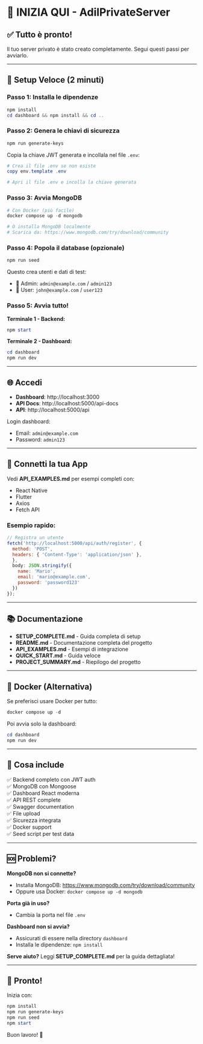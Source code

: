 # 🚀 INIZIA QUI - AdilPrivateServer

## ✅ Tutto è pronto!

Il tuo server privato è stato creato completamente. Segui questi passi per avviarlo.

---

## 🎯 Setup Veloce (2 minuti)

### Passo 1: Installa le dipendenze

```powershell
npm install
cd dashboard && npm install && cd ..
```

### Passo 2: Genera le chiavi di sicurezza

```powershell
npm run generate-keys
```

Copia la chiave JWT generata e incollala nel file `.env`:

```powershell
# Crea il file .env se non esiste
copy env.template .env

# Apri il file .env e incolla la chiave generata
```

### Passo 3: Avvia MongoDB

```powershell
# Con Docker (più facile)
docker compose up -d mongodb

# O installa MongoDB localmente
# Scarica da: https://www.mongodb.com/try/download/community
```

### Passo 4: Popola il database (opzionale)

```powershell
npm run seed
```

Questo crea utenti e dati di test:
- 👤 Admin: `admin@example.com` / `admin123`
- 👤 User: `john@example.com` / `user123`

### Passo 5: Avvia tutto!

**Terminale 1 - Backend:**
```powershell
npm start
```

**Terminale 2 - Dashboard:**
```powershell
cd dashboard
npm run dev
```

---

## 🌐 Accedi

- **Dashboard**: http://localhost:3000
- **API Docs**: http://localhost:5000/api-docs
- **API**: http://localhost:5000/api

Login dashboard:
- Email: `admin@example.com`
- Password: `admin123`

---

## 📱 Connetti la tua App

Vedi **API_EXAMPLES.md** per esempi completi con:
- React Native
- Flutter
- Axios
- Fetch API

### Esempio rapido:

```javascript
// Registra un utente
fetch('http://localhost:5000/api/auth/register', {
  method: 'POST',
  headers: { 'Content-Type': 'application/json' },
  },
  body: JSON.stringify({
    name: 'Mario',
    email: 'mario@example.com',
    password: 'password123'
  })
});
```

---

## 📚 Documentazione

- **SETUP_COMPLETE.md** - Guida completa di setup
- **README.md** - Documentazione completa del progetto
- **API_EXAMPLES.md** - Esempi di integrazione
- **QUICK_START.md** - Guida veloce
- **PROJECT_SUMMARY.md** - Riepilogo del progetto

---

## 🐳 Docker (Alternativa)

Se preferisci usare Docker per tutto:

```powershell
docker compose up -d
```

Poi avvia solo la dashboard:
```powershell
cd dashboard
npm run dev
```

---

## 🎨 Cosa include

✅ Backend completo con JWT auth  
✅ MongoDB con Mongoose  
✅ Dashboard React moderna  
✅ API REST complete  
✅ Swagger documentation  
✅ File upload  
✅ Sicurezza integrata  
✅ Docker support  
✅ Seed script per test data  

---

## 🆘 Problemi?

**MongoDB non si connette?**
- Installa MongoDB: https://www.mongodb.com/try/download/community
- Oppure usa Docker: `docker compose up -d mongodb`

**Porta già in uso?**
- Cambia la porta nel file `.env`

**Dashboard non si avvia?**
- Assicurati di essere nella directory `dashboard`
- Installa le dipendenze: `npm install`

**Serve aiuto?** Leggi **SETUP_COMPLETE.md** per la guida dettagliata!

---

## 🚀 Pronto!

Inizia con:
```powershell
npm install
npm run generate-keys
npm run seed
npm start
```

Buon lavoro! 🎉

